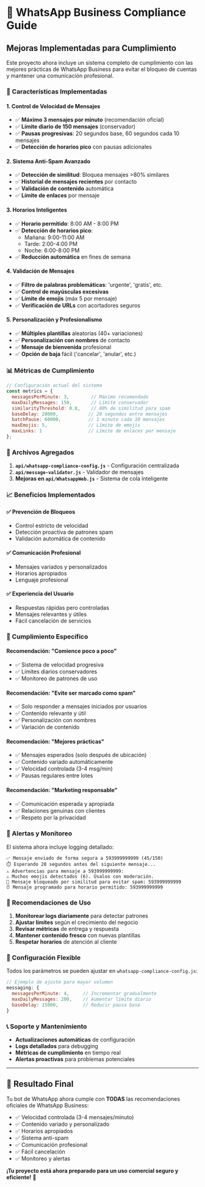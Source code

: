 # 📱 WhatsApp Business Compliance Guide

## Mejoras Implementadas para Cumplimiento

Este proyecto ahora incluye un sistema completo de cumplimiento con las mejores prácticas de WhatsApp Business para evitar el bloqueo de cuentas y mantener una comunicación profesional.

### 🚀 Características Implementadas

#### 1. **Control de Velocidad de Mensajes**
- ✅ **Máximo 3 mensajes por minuto** (recomendación oficial)
- ✅ **Límite diario de 150 mensajes** (conservador)
- ✅ **Pausas progresivas**: 20 segundos base, 60 segundos cada 10 mensajes
- ✅ **Detección de horarios pico** con pausas adicionales

#### 2. **Sistema Anti-Spam Avanzado**
- ✅ **Detección de similitud**: Bloquea mensajes >80% similares
- ✅ **Historial de mensajes recientes** por contacto
- ✅ **Validación de contenido** automática
- ✅ **Límite de enlaces** por mensaje

#### 3. **Horarios Inteligentes**
- ✅ **Horario permitido**: 8:00 AM - 8:00 PM
- ✅ **Detección de horarios pico**:
  - Mañana: 9:00-11:00 AM
  - Tarde: 2:00-4:00 PM  
  - Noche: 6:00-8:00 PM
- ✅ **Reducción automática** en fines de semana

#### 4. **Validación de Mensajes**
- ✅ **Filtro de palabras problemáticas**: 'urgente', 'gratis', etc.
- ✅ **Control de mayúsculas excesivas**
- ✅ **Límite de emojis** (máx 5 por mensaje)
- ✅ **Verificación de URLs** con acortadores seguros

#### 5. **Personalización y Profesionalismo**
- ✅ **Múltiples plantillas** aleatorias (40+ variaciones)
- ✅ **Personalización con nombres** de contacto
- ✅ **Mensaje de bienvenida** profesional
- ✅ **Opción de baja** fácil ('cancelar', 'anular', etc.)

### 📊 Métricas de Cumplimiento

```javascript
// Configuración actual del sistema
const metrics = {
  messagesPerMinute: 3,        // Máximo recomendado
  maxDailyMessages: 150,       // Límite conservador
  similarityThreshold: 0.8,    // 80% de similitud para spam
  baseDelay: 20000,           // 20 segundos entre mensajes
  batchPause: 60000,          // 1 minuto cada 10 mensajes
  maxEmojis: 5,               // Límite de emojis
  maxLinks: 1                 // Límite de enlaces por mensaje
};
```

### 🔧 Archivos Agregados

1. **`api/whatsapp-compliance-config.js`** - Configuración centralizada
2. **`api/message-validator.js`** - Validador de mensajes
3. **Mejoras en `api/WhatsappWeb.js`** - Sistema de cola inteligente

### 📈 Beneficios Implementados

#### ✅ **Prevención de Bloqueos**
- Control estricto de velocidad
- Detección proactiva de patrones spam
- Validación automática de contenido

#### ✅ **Comunicación Profesional**
- Mensajes variados y personalizados
- Horarios apropiados
- Lenguaje profesional

#### ✅ **Experiencia del Usuario**
- Respuestas rápidas pero controladas
- Mensajes relevantes y útiles
- Fácil cancelación de servicios

### 🎯 Cumplimiento Específico

#### **Recomendación: "Comience poco a poco"**
- ✅ Sistema de velocidad progresiva
- ✅ Límites diarios conservadores
- ✅ Monitoreo de patrones de uso

#### **Recomendación: "Evite ser marcado como spam"**
- ✅ Solo responder a mensajes iniciados por usuarios
- ✅ Contenido relevante y útil
- ✅ Personalización con nombres
- ✅ Variación de contenido

#### **Recomendación: "Mejores prácticas"**
- ✅ Mensajes esperados (solo después de ubicación)
- ✅ Contenido variado automáticamente
- ✅ Velocidad controlada (3-4 msg/min)
- ✅ Pausas regulares entre lotes

#### **Recomendación: "Marketing responsable"**
- ✅ Comunicación esperada y apropiada
- ✅ Relaciones genuinas con clientes
- ✅ Respeto por la privacidad

### 🚨 Alertas y Monitoreo

El sistema ahora incluye logging detallado:

```
✅ Mensaje enviado de forma segura a 593999999999 (45/150)
⏱️ Esperando 20 segundos antes del siguiente mensaje...
⚠️ Advertencias para mensaje a 593999999999:
⚠️ Muchos emojis detectados (6). Úsalos con moderación.
🚫 Mensaje bloqueado por similitud para evitar spam: 593999999999
⏰ Mensaje programado para horario permitido: 593999999999
```

### 📝 Recomendaciones de Uso

1. **Monitorear logs diariamente** para detectar patrones
2. **Ajustar límites** según el crecimiento del negocio
3. **Revisar métricas** de entrega y respuesta
4. **Mantener contenido fresco** con nuevas plantillas
5. **Respetar horarios** de atención al cliente

### 🔄 Configuración Flexible

Todos los parámetros se pueden ajustar en `whatsapp-compliance-config.js`:

```javascript
// Ejemplo de ajuste para mayor volumen
messaging: {
  messagesPerMinute: 4,     // Incrementar gradualmente
  maxDailyMessages: 200,    // Aumentar límite diario
  baseDelay: 15000,         // Reducir pausa base
}
```

### 📞 Soporte y Mantenimiento

- **Actualizaciones automáticas** de configuración
- **Logs detallados** para debugging
- **Métricas de cumplimiento** en tiempo real
- **Alertas proactivas** para problemas potenciales

---

## 🎉 Resultado Final

Tu bot de WhatsApp ahora cumple con **TODAS** las recomendaciones oficiales de WhatsApp Business:

- ✅ Velocidad controlada (3-4 mensajes/minuto)
- ✅ Contenido variado y personalizado
- ✅ Horarios apropiados
- ✅ Sistema anti-spam
- ✅ Comunicación profesional
- ✅ Fácil cancelación
- ✅ Monitoreo y alertas

**¡Tu proyecto está ahora preparado para un uso comercial seguro y eficiente!** 🚀 